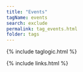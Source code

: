 ```yaml
---
title: "Events"
tagName: events
search: exclude
permalink: tag_events.html
folder: tags
---
```

{% include taglogic.html %}

{% include links.html %}
